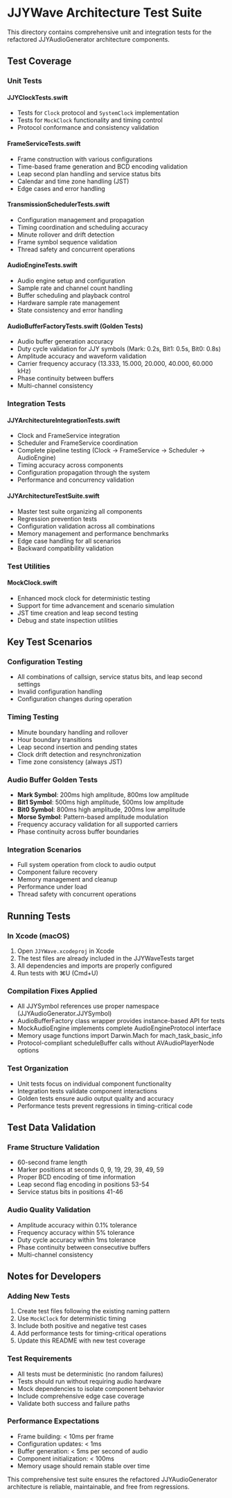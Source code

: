 # JJYWave Architecture Test Suite

This directory contains comprehensive unit and integration tests for the refactored JJYAudioGenerator architecture components.

## Test Coverage

### Unit Tests

#### JJYClockTests.swift
- Tests for `Clock` protocol and `SystemClock` implementation
- Tests for `MockClock` functionality and timing control
- Protocol conformance and consistency validation

#### FrameServiceTests.swift
- Frame construction with various configurations
- Time-based frame generation and BCD encoding validation
- Leap second plan handling and service status bits
- Calendar and time zone handling (JST)
- Edge cases and error handling

#### TransmissionSchedulerTests.swift
- Configuration management and propagation
- Timing coordination and scheduling accuracy
- Minute rollover and drift detection
- Frame symbol sequence validation
- Thread safety and concurrent operations

#### AudioEngineTests.swift
- Audio engine setup and configuration
- Sample rate and channel count handling
- Buffer scheduling and playback control
- Hardware sample rate management
- State consistency and error handling

#### AudioBufferFactoryTests.swift (Golden Tests)
- Audio buffer generation accuracy
- Duty cycle validation for JJY symbols (Mark: 0.2s, Bit1: 0.5s, Bit0: 0.8s)
- Amplitude accuracy and waveform validation
- Carrier frequency accuracy (13.333, 15.000, 20.000, 40.000, 60.000 kHz)
- Phase continuity between buffers
- Multi-channel consistency

### Integration Tests

#### JJYArchitectureIntegrationTests.swift
- Clock and FrameService integration
- Scheduler and FrameService coordination
- Complete pipeline testing (Clock → FrameService → Scheduler → AudioEngine)
- Timing accuracy across components
- Configuration propagation through the system
- Performance and concurrency validation

#### JJYArchitectureTestSuite.swift
- Master test suite organizing all components
- Regression prevention tests
- Configuration validation across all combinations
- Memory management and performance benchmarks
- Edge case handling for all scenarios
- Backward compatibility validation

### Test Utilities

#### MockClock.swift
- Enhanced mock clock for deterministic testing
- Support for time advancement and scenario simulation
- JST time creation and leap second testing
- Debug and state inspection utilities

## Key Test Scenarios

### Configuration Testing
- All combinations of callsign, service status bits, and leap second settings
- Invalid configuration handling
- Configuration changes during operation

### Timing Testing
- Minute boundary handling and rollover
- Hour boundary transitions
- Leap second insertion and pending states
- Clock drift detection and resynchronization
- Time zone consistency (always JST)

### Audio Buffer Golden Tests
- **Mark Symbol**: 200ms high amplitude, 800ms low amplitude
- **Bit1 Symbol**: 500ms high amplitude, 500ms low amplitude  
- **Bit0 Symbol**: 800ms high amplitude, 200ms low amplitude
- **Morse Symbol**: Pattern-based amplitude modulation
- Frequency accuracy validation for all supported carriers
- Phase continuity across buffer boundaries

### Integration Scenarios
- Full system operation from clock to audio output
- Component failure recovery
- Memory management and cleanup
- Performance under load
- Thread safety with concurrent operations

## Running Tests

### In Xcode (macOS)
1. Open `JJYWave.xcodeproj` in Xcode
2. The test files are already included in the JJYWaveTests target
3. All dependencies and imports are properly configured
4. Run tests with ⌘U (Cmd+U)

### Compilation Fixes Applied
- All JJYSymbol references use proper namespace (JJYAudioGenerator.JJYSymbol)
- AudioBufferFactory class wrapper provides instance-based API for tests
- MockAudioEngine implements complete AudioEngineProtocol interface
- Memory usage functions import Darwin.Mach for mach_task_basic_info
- Protocol-compliant scheduleBuffer calls without AVAudioPlayerNode options

### Test Organization
- Unit tests focus on individual component functionality
- Integration tests validate component interactions
- Golden tests ensure audio output quality and accuracy
- Performance tests prevent regressions in timing-critical code

## Test Data Validation

### Frame Structure Validation
- 60-second frame length
- Marker positions at seconds 0, 9, 19, 29, 39, 49, 59
- Proper BCD encoding of time information
- Leap second flag encoding in positions 53-54
- Service status bits in positions 41-46

### Audio Quality Validation
- Amplitude accuracy within 0.1% tolerance
- Frequency accuracy within 5% tolerance
- Duty cycle accuracy within 1ms tolerance
- Phase continuity between consecutive buffers
- Multi-channel consistency

## Notes for Developers

### Adding New Tests
1. Create test files following the existing naming pattern
2. Use `MockClock` for deterministic timing
3. Include both positive and negative test cases
4. Add performance tests for timing-critical operations
5. Update this README with new test coverage

### Test Requirements
- All tests must be deterministic (no random failures)
- Tests should run without requiring audio hardware
- Mock dependencies to isolate component behavior
- Include comprehensive edge case coverage
- Validate both success and failure paths

### Performance Expectations
- Frame building: < 10ms per frame
- Configuration updates: < 1ms
- Buffer generation: < 5ms per second of audio
- Component initialization: < 100ms
- Memory usage should remain stable over time

This comprehensive test suite ensures the refactored JJYAudioGenerator architecture is reliable, maintainable, and free from regressions.
